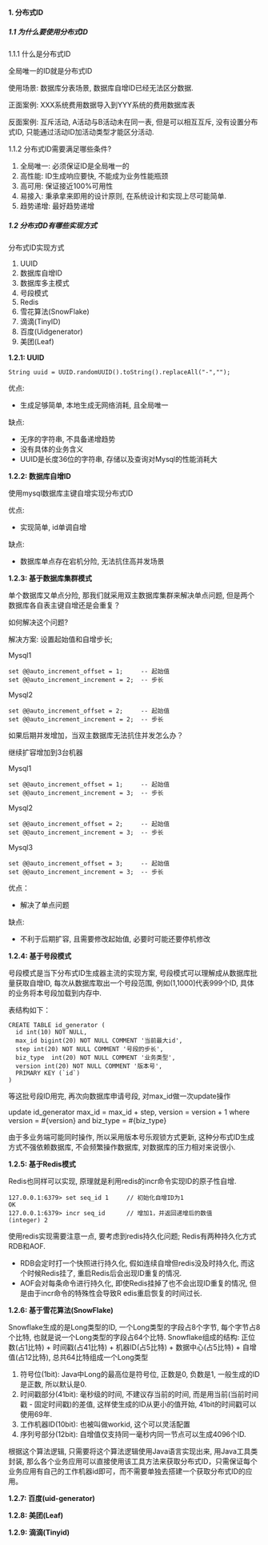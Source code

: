 #### 1. 分布式ID

##### 1.1 为什么要使用分布式ID

1.1.1 什么是分布式ID

全局唯一的ID就是分布式ID

使用场景: 数据库分表场景, 数据库自增ID已经无法区分数据.

正面案例: XXX系统费用数据导入到YYY系统的费用数据库表

反面案例: 互斥活动, A活动与B活动未在同一表, 但是可以相互互斥, 没有设置分布式ID, 只能通过活动ID加活动类型才能区分活动.

1.1.2 分布式ID需要满足哪些条件?

1. 全局唯一: 必须保证ID是全局唯一的
2. 高性能: ID生成响应要快, 不能成为业务性能瓶颈
3. 高可用: 保证接近100%可用性
4. 易接入: 秉承拿来即用的设计原则, 在系统设计和实现上尽可能简单.
5. 趋势递增: 最好趋势递增

##### 1.2 分布式ID有哪些实现方式

分布式ID实现方式

1. UUID
2. 数据库自增ID
3. 数据库多主模式
4. 号段模式
5. Redis
6. 雪花算法(SnowFlake)
7. 滴滴(TinyID)
8. 百度(Uidgenerator)
9. 美团(Leaf)

**1.2.1: UUID**

```
String uuid = UUID.randomUUID().toString().replaceAll("-","");
```

优点:

- 生成足够简单, 本地生成无网络消耗, 且全局唯一

缺点:

- 无序的字符串, 不具备递增趋势
- 没有具体的业务含义
- UUID是长度36位的字符串, 存储以及查询对Mysql的性能消耗大

**1.2.2: 数据库自增ID**

使用mysql数据库主键自增实现分布式ID

优点: 

- 实现简单, id单调自增

缺点:

- 数据库单点存在宕机分险, 无法抗住高并发场景

**1.2.3: 基于数据库集群模式**

单个数据库又单点分险, 那我们就采用双主数据库集群来解决单点问题, 但是两个数据库各自表主键自增还是会重复？

如何解决这个问题?

解决方案: 设置起始值和自增步长;

Mysql1

```
set @@auto_increment_offset = 1;     -- 起始值
set @@auto_increment_increment = 2;  -- 步长
```

Mysql2

```
set @@auto_increment_offset = 2;     -- 起始值
set @@auto_increment_increment = 2;  -- 步长
```

如果后期并发增加，当双主数据库无法抗住并发怎么办？

继续扩容增加到3台机器

Mysql1

```
set @@auto_increment_offset = 1;     -- 起始值
set @@auto_increment_increment = 3;  -- 步长
```

Mysql2

```
set @@auto_increment_offset = 2;     -- 起始值
set @@auto_increment_increment = 3;  -- 步长
```

Mysql3

```
set @@auto_increment_offset = 3;     -- 起始值
set @@auto_increment_increment = 3;  -- 步长
```

优点：

- 解决了单点问题

缺点:

- 不利于后期扩容, 且需要修改起始值, 必要时可能还要停机修改

**1.2.4: 基于号段模式**

号段模式是当下分布式ID生成器主流的实现方案, 号段模式可以理解成从数据库批量获取自增ID, 每次从数据库取出一个号段范围, 例如(1,1000]代表999个ID, 具体的业务将本号段加载到内存中.

表结构如下：

```
CREATE TABLE id_generator (
  id int(10) NOT NULL,
  max_id bigint(20) NOT NULL COMMENT '当前最大id',
  step int(20) NOT NULL COMMENT '号段的步长',
  biz_type	int(20) NOT NULL COMMENT '业务类型',
  version int(20) NOT NULL COMMENT '版本号',
  PRIMARY KEY (`id`)
) 
```

等这批号段ID用完, 再次向数据库申请号段, 对max_id做一次update操作

update id_generator max_id = max_id + step, version = version + 1 where version = #{version} and biz_type = #{biz_type}

由于多业务端可能同时操作, 所以采用版本号乐观锁方式更新, 这种分布式ID生成方式不强依赖数据库, 不会频繁操作数据库, 对数据库的压力相对来说很小.

**1.2.5: 基于Redis模式**

Redis也同样可以实现, 原理就是利用redis的incr命令实现ID的原子性自增.

```
127.0.0.1:6379> set seq_id 1     // 初始化自增ID为1
OK
127.0.0.1:6379> incr seq_id      // 增加1，并返回递增后的数值
(integer) 2
```

使用redis实现需要注意一点, 要考虑到redis持久化问题; Redis有两种持久化方式RDB和AOF.

- RDB会定时打一个快照进行持久化, 假如连续自增但redis没及时持久化, 而这个时候Redis挂了, 重启Redis后会出现ID重复的情况.
- AOF会对每条命令进行持久化, 即使Redis挂掉了也不会出现ID重复的情况, 但是由于incr命令的特殊性会导致R edis重启恢复的时间过长.

**1.2.6: 基于雪花算法(SnowFlake)**

Snowflake生成的是Long类型的ID, 一个Long类型的字段占8个字节, 每个字节占8个比特, 也就是说一个Long类型的字段占64个比特.
Snowflake组成的结构: 正位数(占1比特) + 时间戳(占41比特) + 机器ID(占5比特) + 数据中心(占5比特) + 自增值(占12比特), 总共64比特组成一个Long类型

1. 符号位(1bit): Java中Long的最高位是符号位, 正数是0, 负数是1, 一般生成的ID是正数, 所以默认是0. 
2. 时间戳部分(41bit): 毫秒级的时间, 不建议存当前的时间, 而是用当前(当前时间戳 - 固定时间戳)的差值, 这样使生成的ID从更小的值开始, 41bit的时间戳可以使用69年.
3. 工作机器ID(10bit): 也被叫做workid, 这个可以灵活配置
4. 序列号部分(12bit): 自增值仅支持同一毫秒内同一节点可以生成4096个ID. 

根据这个算法逻辑, 只需要将这个算法逻辑使用Java语言实现出来, 用Java工具类封装, 那么各个业务应用可以直接使用该工具方法来获取分布式ID，只需保证每个业务应用有自己的工作机器id即可，而不需要单独去搭建一个获取分布式ID的应用。

**1.2.7: 百度(uid-generator)**



**1.2.8: 美团(Leaf)**



**1.2.9: 滴滴(Tinyid)**





